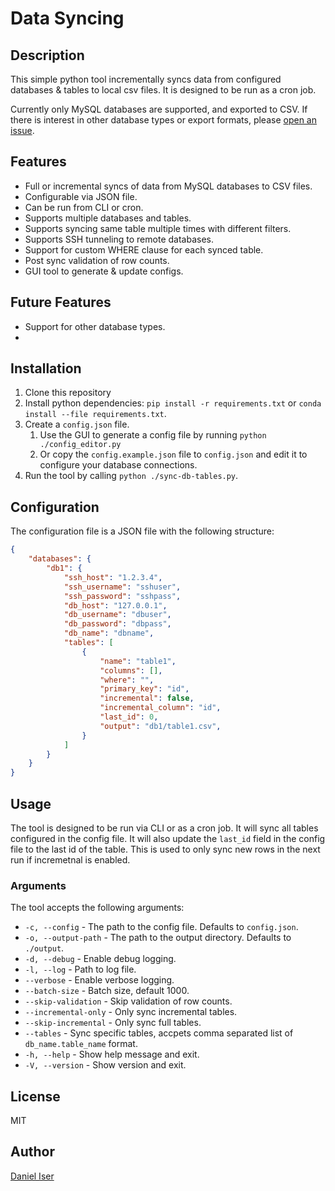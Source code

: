 # Data Syncing

## Description

This simple python tool incrementally syncs data from configured databases & tables to local csv files. It is designed to be run as a cron job.

Currently only MySQL databases are supported, and exported to CSV. If there is interest in other database types or export formats, please [open an issue](https://github.com/danieliser/py-sql-to-csv/issues).

## Features

* Full or incremental syncs of data from MySQL databases to CSV files.
* Configurable via JSON file.
* Can be run from CLI or cron.
* Supports multiple databases and tables.
* Supports syncing same table multiple times with different filters.
* Supports SSH tunneling to remote databases.
* Support for custom WHERE clause for each synced table.
* Post sync validation of row counts.
* GUI tool to generate & update configs.

## Future Features

* Support for other database types.
*

## Installation

1. Clone this repository
2. Install python dependencies: `pip install -r requirements.txt` or `conda install --file requirements.txt`.
3. Create a `config.json` file.
   1. Use the GUI to generate a config file by running `python ./config_editor.py`
   2. Or copy the `config.example.json` file to `config.json` and edit it to configure your database connections.
4. Run the tool by calling  `python ./sync-db-tables.py`.

## Configuration

The configuration file is a JSON file with the following structure:

```json
{
    "databases": {
        "db1": {
            "ssh_host": "1.2.3.4",
            "ssh_username": "sshuser",
            "ssh_password": "sshpass",
            "db_host": "127.0.0.1",
            "db_username": "dbuser",
            "db_password": "dbpass",
            "db_name": "dbname",
            "tables": [
                {
                    "name": "table1",
                    "columns": [],
                    "where": "",
                    "primary_key": "id",
                    "incremental": false,
                    "incremental_column": "id",
                    "last_id": 0,
                    "output": "db1/table1.csv",
                }
            ]
        }
    }
}
```

## Usage

The tool is designed to be run via CLI or as a cron job. It will sync all tables configured in the config file. It will also update the `last_id` field in the config file to the last id of the table. This is used to only sync new rows in the next run if incremetnal is enabled.

### Arguments

The tool accepts the following arguments:

* `-c, --config` - The path to the config file. Defaults to `config.json`.
* `-o, --output-path` - The path to the output directory. Defaults to `./output`.
* `-d, --debug` - Enable debug logging.
* `-l, --log` - Path to log file.
* `--verbose` - Enable verbose logging.
* `--batch-size` - Batch size, default 1000.
* `--skip-validation` - Skip validation of row counts.
* `--incremental-only` - Only sync incremental tables.
* `--skip-incremental` - Only sync full tables.
* `--tables` - Sync specific tables, accpets comma separated list of `db_name.table_name` format.
* `-h, --help` - Show help message and exit.
* `-V, --version` - Show version and exit.

## License

MIT

## Author

[Daniel Iser](https://github.com/danieliser)
